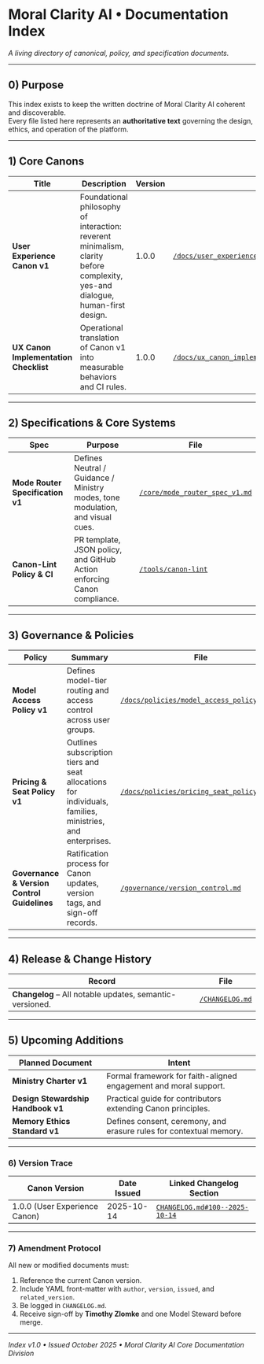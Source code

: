 # Moral Clarity AI • Documentation Index
*A living directory of canonical, policy, and specification documents.*

---

## 0) Purpose
This index exists to keep the written doctrine of Moral Clarity AI coherent and discoverable.  
Every file listed here represents an **authoritative text** governing the design, ethics, and operation of the platform.

---

## 1) Core Canons
| Title | Description | Version | File |
|--------|--------------|---------|------|
| **User Experience Canon v1** | Foundational philosophy of interaction: reverent minimalism, clarity before complexity, yes-and dialogue, human-first design. | 1.0.0 | [`/docs/user_experience_canon_v1.md`](user_experience_canon_v1.md) |
| **UX Canon Implementation Checklist** | Operational translation of Canon v1 into measurable behaviors and CI rules. | 1.0.0 | [`/docs/ux_canon_implementation_checklist_v1.md`](ux_canon_implementation_checklist_v1.md) |

---

## 2) Specifications & Core Systems
| Spec | Purpose | File |
|------|----------|------|
| **Mode Router Specification v1** | Defines Neutral / Guidance / Ministry modes, tone modulation, and visual cues. | [`/core/mode_router_spec_v1.md`](../core/mode_router_spec_v1.md) |
| **Canon-Lint Policy & CI** | PR template, JSON policy, and GitHub Action enforcing Canon compliance. | [`/tools/canon-lint`](../tools/canon-lint) |

---

## 3) Governance & Policies
| Policy | Summary | File |
|---------|----------|------|
| **Model Access Policy v1** | Defines model-tier routing and access control across user groups. | [`/docs/policies/model_access_policy_v1.md`](policies/model_access_policy_v1.md) |
| **Pricing & Seat Policy v1** | Outlines subscription tiers and seat allocations for individuals, families, ministries, and enterprises. | [`/docs/policies/pricing_seat_policy_v1.md`](policies/pricing_seat_policy_v1.md) |
| **Governance & Version Control Guidelines** | Ratification process for Canon updates, version tags, and sign-off records. | [`/governance/version_control.md`](../governance/version_control.md) |

---

## 4) Release & Change History
| Record | File |
|---------|------|
| **Changelog** – All notable updates, semantic-versioned. | [`/CHANGELOG.md`](../CHANGELOG.md) |

---

## 5) Upcoming Additions
| Planned Document | Intent |
|------------------|--------|
| **Ministry Charter v1** | Formal framework for faith-aligned engagement and moral support. |
| **Design Stewardship Handbook v1** | Practical guide for contributors extending Canon principles. |
| **Memory Ethics Standard v1** | Defines consent, ceremony, and erasure rules for contextual memory. |

---

### 6) Version Trace
| Canon Version | Date Issued | Linked Changelog Section |
|----------------|-------------|--------------------------|
| 1.0.0 (User Experience Canon) | 2025-10-14 | [`CHANGELOG.md#100--2025-10-14`](../CHANGELOG.md#100--2025-10-14) |

---

### 7) Amendment Protocol
All new or modified documents must:
1. Reference the current Canon version.  
2. Include YAML front-matter with `author`, `version`, `issued`, and `related_version`.  
3. Be logged in `CHANGELOG.md`.  
4. Receive sign-off by **Timothy Zlomke** and one Model Steward before merge.

---

*Index v1.0 • Issued October 2025 • Moral Clarity AI Core Documentation Division*
